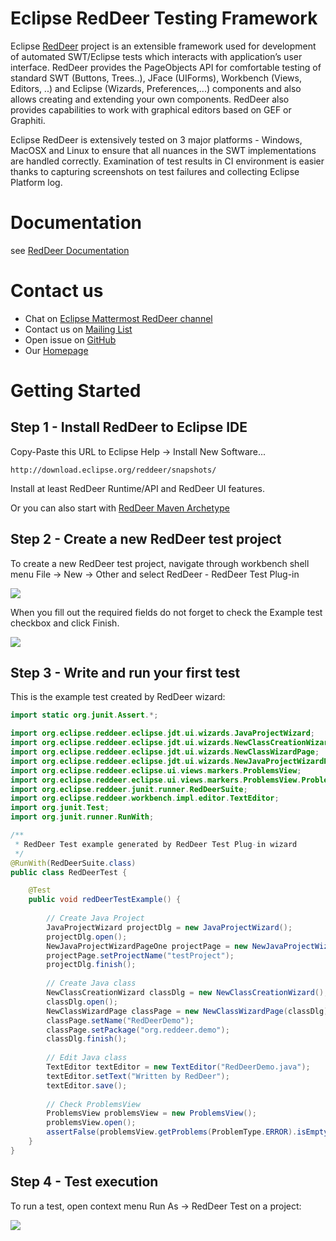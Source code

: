 # Eclipse RedDeer Testing Framework

Eclipse [RedDeer](http://www.eclipse.org/reddeer) project is an extensible framework used for development of automated SWT/Eclipse tests which interacts with application’s user interface. RedDeer provides the PageObjects API for comfortable testing of standard SWT (Buttons, Trees..), JFace (UIForms), Workbench (Views, Editors, ..) and Eclipse (Wizards, Preferences,...) components and also allows creating and extending your own components. RedDeer also provides capabilities to work with graphical editors based on GEF or Graphiti.

Eclipse RedDeer is extensively tested on 3 major platforms - Windows, MacOSX and Linux to ensure that all nuances in the SWT implementations are handled correctly. Examination of test results in CI environment is easier thanks to capturing screenshots on test failures and collecting Eclipse Platform log.

# Documentation

see [RedDeer Documentation](https://github.com/eclipse/reddeer/wiki)

# Contact us

* Chat on [Eclipse Mattermost RedDeer channel](https://mattermost.eclipse.org/eclipse/channels/reddeer)
* Contact us on [Mailing List](https://dev.eclipse.org/mailman/listinfo/reddeer-dev)
* Open issue on [GitHub](https://github.com/eclipse/reddeer/issues)
* Our [Homepage](http://www.eclipse.org/reddeer)

# Getting Started

## Step 1 - Install RedDeer to Eclipse IDE

Copy-Paste this URL to Eclipse Help -> Install New Software...
```
http://download.eclipse.org/reddeer/snapshots/
```

Install at least RedDeer Runtime/API and RedDeer UI features.

Or you can also start with [RedDeer Maven Archetype](https://mvnrepository.com/artifact/org.jboss.reddeer/jboss-reddeer-archetype)


## Step 2 - Create a new RedDeer test project
To create a new RedDeer test project, navigate through workbench shell menu File -> New -> Other and select RedDeer - RedDeer Test Plug-in

<img src=https://github.com/eclipse/reddeer/wiki/img/2/new_reddeer_project.png />

When you fill out the required fields do not forget to check the Example test checkbox and click Finish.

<img src=https://github.com/eclipse/reddeer/wiki/img/2/new_reddeer_example.png />

## Step 3 - Write and run your first test
This is the example test created by RedDeer wizard:

```java
import static org.junit.Assert.*;

import org.eclipse.reddeer.eclipse.jdt.ui.wizards.JavaProjectWizard;
import org.eclipse.reddeer.eclipse.jdt.ui.wizards.NewClassCreationWizard;
import org.eclipse.reddeer.eclipse.jdt.ui.wizards.NewClassWizardPage;
import org.eclipse.reddeer.eclipse.jdt.ui.wizards.NewJavaProjectWizardPageOne;
import org.eclipse.reddeer.eclipse.ui.views.markers.ProblemsView;
import org.eclipse.reddeer.eclipse.ui.views.markers.ProblemsView.ProblemType;
import org.eclipse.reddeer.junit.runner.RedDeerSuite;
import org.eclipse.reddeer.workbench.impl.editor.TextEditor;
import org.junit.Test;
import org.junit.runner.RunWith;

/**
 * RedDeer Test example generated by RedDeer Test Plug-in wizard
 */
@RunWith(RedDeerSuite.class)
public class RedDeerTest {

	@Test
	public void redDeerTestExample() {
		
		// Create Java Project
		JavaProjectWizard projectDlg = new JavaProjectWizard();
		projectDlg.open();
		NewJavaProjectWizardPageOne projectPage = new NewJavaProjectWizardPageOne(projectDlg);
		projectPage.setProjectName("testProject");
		projectDlg.finish();
		
		// Create Java class
		NewClassCreationWizard classDlg = new NewClassCreationWizard();
		classDlg.open();
		NewClassWizardPage classPage = new NewClassWizardPage(classDlg);
		classPage.setName("RedDeerDemo");
		classPage.setPackage("org.reddeer.demo");
		classDlg.finish();
		
		// Edit Java class
		TextEditor textEditor = new TextEditor("RedDeerDemo.java");
		textEditor.setText("Written by RedDeer");
		textEditor.save();
		
		// Check ProblemsView
		ProblemsView problemsView = new ProblemsView();
		problemsView.open();
		assertFalse(problemsView.getProblems(ProblemType.ERROR).isEmpty());
	}
}

```

## Step 4 - Test execution
To run a test, open context menu Run As -> RedDeer Test on a project:

<img src=https://github.com/eclipse/reddeer/wiki/img/2/run_reddeer.png />


